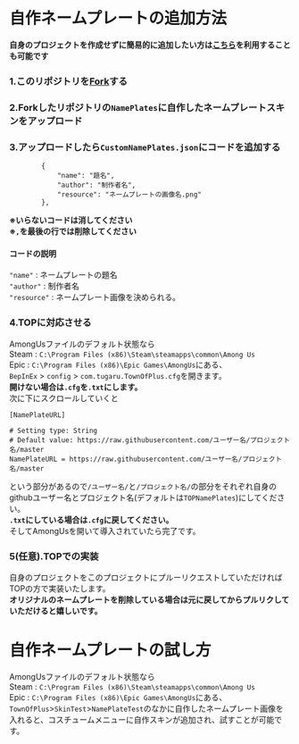 # 自作ネームプレートの追加方法
**自身のプロジェクトを作成せずに簡易的に追加したい方は[こちら](#自作ネームプレートの試し方)を利用することも可能です**
### 1.このリポジトリを[Fork](https://github.com/tugaru1975/TOPNamePlates/fork)する
### 2.Forkしたリポジトリの`NamePlates`に自作したネームプレートスキンをアップロード
### 3.アップロードしたら`CustomNamePlates.json`にコードを追加する
```
        {
            "name": "題名",
            "author": "制作者名",
            "resource": "ネームプレートの画像名.png"
        },
```  
**※いらないコードは消してください**  
**※`,`を最後の行では削除してください**
#### コードの説明
`"name"` : ネームプレートの題名  
`"author"` : 制作者名  
`"resource"` : ネームプレート画像を決められる。  
### 4.TOPに対応させる
AmongUsファイルのデフォルト状態なら  
Steam : `C:\Program Files (x86)\Steam\steamapps\common\Among Us`  
Epic : `C:\Program Files (x86)\Epic Games\AmongUs`にある、  
`BepInEx` > `config` > `com.tugaru.TownOfPlus.cfg`を開きます。  
**開けない場合は`.cfg`を`.txt`にします。**  
次に下にスクロールしていくと
```
[NamePlateURL]

# Setting type: String
# Default value: https://raw.githubusercontent.com/ユーザー名/プロジェクト名/master
NamePlateURL = https://raw.githubusercontent.com/ユーザー名/プロジェクト名/master
```  
という部分があるので`/ユーザー名/`と`/プロジェクト名/`の部分をそれぞれ自身のgithubユーザー名とプロジェクト名(デフォルトは`TOPNamePlates`)にしてください。  
**`.txt`にしている場合は`.cfg`に戻してください。**  
そしてAmongUsを開いて導入されていたら完了です。
### 5(任意).TOPでの実装
自身のプロジェクトをこのプロジェクトにプルーリクエストしていただければTOPの方で実装いたします。  
**オリジナルのネームプレートを削除している場合は元に戻してからプルリクしていただけると嬉しいです。**
# 自作ネームプレートの試し方
AmongUsファイルのデフォルト状態なら  
Steam : `C:\Program Files (x86)\Steam\steamapps\common\Among Us`  
Epic : `C:\Program Files (x86)\Epic Games\AmongUs`にある、  
`TownOfPlus`>`SkinTest`>`NamePlateTest`のなかに自作したネームプレート画像を入れると、コスチュームメニューに自作スキンが追加され、試すことが可能です。 
